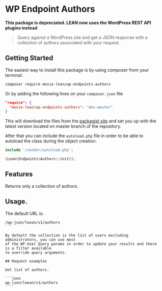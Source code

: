 # WP Endpoint Authors

**This package is depreciated. LEAN now uses the WordPress REST API plugins instead**

> Query against a WordPress site and get a JSON response with a
> collection of authors associated with your request.

## Getting Started

The easiest way to install this package is by using composer from your terminal:

```bash
composer require moxie-lean/wp-endpoints-authors
```

Or by adding the following lines on your `composer.json` file

```json
"require": {
  "moxie-lean/wp-endpoints-authors": "dev-master"
}
```

This will download the files from the [packagist site](https://packagist.org/packages/moxie-lean/wp-endpoints-authors)
and set you up with the latest version located on master branch of the repository.

After that you can include the `autoload.php` file in order to
be able to autoload the class during the object creation.

```php
include '/vendor/autoload.php';

\Lean\Endpoints\Authors::init();
```

## Features

Returns only a collection of authors.

## Usage.

The default URL is:

````
/wp-json/leean/v1/authors
```

By default the collection is the list of users excluding administrators, you can use most
of the WP_User_Query params in order to update your results and there is a filter available
to override query arguments.

## Request examples

Get list of authors.

```json
wp-json/leean/v1/authors
```
